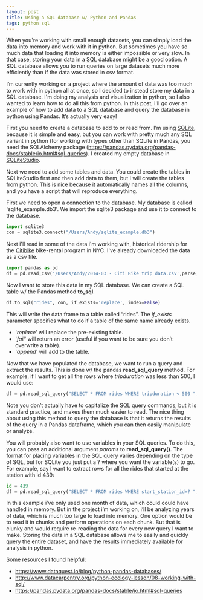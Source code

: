 ```yaml
---
layout: post
title: Using a SQL database w/ Python and Pandas
tags: python sql
---
```


When you're working with small enough datasets, you can simply load the data into memory and work with it in python. But sometimes you have so much data that loading it into memory is either impossible or very slow. In that case, storing your data in a [SQL](https://en.wikipedia.org/wiki/SQL) database might be a good option. A SQL database allows you to run queries on large datasets much more efficiently than if the data was stored in csv format.

I’m currently working on a project where the amount of data was too much to work with in python all at once, so I decided to instead store my data in a SQL database. I'm doing my analysis and visualization in python, so I also wanted to learn how to do all this from python. In this post, i'll go over an example of how to add data to a SQL database and query the database in python using Pandas. It’s actually very easy!

First you need to create a database to add to or read from. I’m using [SQLite](https://en.wikipedia.org/wiki/SQLite), because it is simple and easy, but you can work with pretty much any SQL variant in python (for working with types other than SQLite in Pandas, you need the SQLAlchemy package (<https://pandas.pydata.org/pandas-docs/stable/io.html#sql-queries>). I created my empty database in [SQLiteStudio](https://sqlitestudio.pl/index.rvt). 

Next we need to add some tables and data. You could create the tables in SQLiteStudio first and then add data to them, but I will create the tables from python. This is nice because it automatically names all the columns, and you have a script that will reproduce everything. 

First we need to open a connection to the database. My database is called 'sqlite_example.db3'. We import the sqlite3 package and use it to connect to the database.


```python
import sqlite3 
con = sqlite3.connect("/Users/Andy/sqlite_example.db3")
```

Next i'll read in some of the data i'm working with, historical ridership for the [Citibike](https://www.citibikenyc.com/) bike-rental program in NYC. I've already downloaded the data as a csv file.


```python
import pandas as pd
df = pd.read_csv('/Users/Andy/2014-03 - Citi Bike trip data.csv',parse_dates=True)
```



Now I want to store this data in my SQL database. We can create a SQL table w/ the Pandas method **to_sql**.


```python
df.to_sql("rides", con, if_exists='replace', index=False) 
```

This will write the data frame to a table called “rides”. The *if_exists* parameter specifies what to do if a table of the same name already exists. 
- '*replace*' will replace the pre-existing table. 
- '*fail*' will return an error (useful if you want to be sure you don’t overwrite a table).  
- '*append*' will add to the table.

Now that we have populated the database, we want to run a query and extract the results. This is done w/ the pandas **read_sql_query** method. For example, if I want to get all the rows where _tripduration_ was less than 500, I would use:


```python
df = pd.read_sql_query("SELECT * FROM rides WHERE tripduration < 500 ",con)
```


Note you don’t actually have to capitalize the SQL query commands, but it is standard practice, and makes them much easier to read. The nice thing about using this method to query the database is that it returns the results of the query in a Pandas dataframe, which you can then easily manipulate or analyze.

You will probably also want to use variables in your SQL queries. To do this, you can pass an additional argument _params_ to **read_sql_query()**. The format for placing variables in the SQL query varies depending on the type of SQL, but for SQLite you just put a ? where you want the variable(s) to go. For example, say I want to extract rows for all the rides that started at the station with id 439:

```python
id = 439
df = pd.read_sql_query("SELECT * FROM rides WHERE start_station_id=? ", con, params=[id])
```


In this example i’ve only used one month of data, which could could have handled in memory. But in the project i’m working on, i’ll be analyzing years of data, which is much too large to load into memory. One option would be to read it in chunks and perform operations on each chunk. But that is clunky and would require re-reading the data for every new query I want to make. Storing the data in a SQL database allows me to easily and quickly query the entire dataset, and have the results immediately available for analysis in python. 



Some resources I found helpful:
- <https://www.dataquest.io/blog/python-pandas-databases/>
- <http://www.datacarpentry.org/python-ecology-lesson/08-working-with-sql/>
- <https://pandas.pydata.org/pandas-docs/stable/io.html#sql-queries>


```python

```
